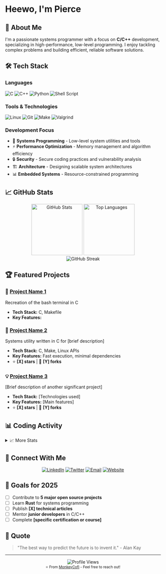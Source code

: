 # Heewo, I'm Pierce

## 🚀 About Me

I'm a passionate systems programmer with a focus on **C/C++** development, specializing in high-performance, low-level programming. I enjoy tackling complex problems and building efficient, reliable software solutions.

## 🛠️ Tech Stack

### Languages
![C](https://img.shields.io/badge/C-00599C?style=for-the-badge&logo=c&logoColor=white)
![C++](https://img.shields.io/badge/C%2B%2B-00599C?style=for-the-badge&logo=c%2B%2B&logoColor=white)
![Python](https://img.shields.io/badge/Python-3776AB?style=for-the-badge&logo=python&logoColor=white)
![Shell Script](https://img.shields.io/badge/Shell_Script-121011?style=for-the-badge&logo=gnu-bash&logoColor=white)

### Tools & Technologies
![Linux](https://img.shields.io/badge/Linux-FCC624?style=for-the-badge&logo=linux&logoColor=black)
![Git](https://img.shields.io/badge/Git-F05032?style=for-the-badge&logo=git&logoColor=white)
![Make](https://img.shields.io/badge/Make-A42E2B?style=for-the-badge&logo=gnu&logoColor=white)
![Valgrind](https://img.shields.io/badge/Valgrind-3776AB?style=for-the-badge&logoColor=white)

### Development Focus
- 🎯 **Systems Programming** - Low-level system utilities and tools
- ⚡ **Performance Optimization** - Memory management and algorithm efficiency
- 🔒 **Security** - Secure coding practices and vulnerability analysis
- 🏗️ **Architecture** - Designing scalable system architectures
- 📊 **Embedded Systems** - Resource-constrained programming

## 📈 GitHub Stats

<div align="center">
  <img src="https://github-readme-stats.vercel.app/api?username=MonkeyCofi&show_icons=true&theme=dark&hide_border=true&count_private=true" alt="GitHub Stats" height="165">
  <img src="https://github-readme-stats.vercel.app/api/top-langs/?username=MonkeyCofi&layout=compact&theme=dark&hide_border=true" alt="Top Languages" height="165">
</div>

<div align="center">
  <img src="https://github-readme-streak-stats.herokuapp.com/?user=MonkeyCofi&theme=dark&hide_border=true" alt="GitHub Streak" />
</div>

## 🏆 Featured Projects

### 🔧 [Project Name 1](https://github.com/MonkeyCofi/minishell)
Recreation of the bash terminal in C
- **Tech Stack:** C, Makefile
- **Key Features:**

### 🚀 [Project Name 2](https://github.com/MonkeyCofi/minirt)
Systems utility written in C for [brief description]
- **Tech Stack:** C, Make, Linux APIs
- **Key Features:** Fast execution, minimal dependencies
- ⭐ **[X] stars** | 🍴 **[Y] forks**

### 💡 [Project Name 3](https://github.com/MonkeyCofi/project3)
[Brief description of another significant project]
- **Tech Stack:** [Technologies used]
- **Key Features:** [Main features]
- ⭐ **[X] stars** | 🍴 **[Y] forks**

## 📊 Coding Activity

<!--START_SECTION:waka-->
<!--END_SECTION:waka-->

<details>
<summary>📈 More Stats</summary>

### 💻 Most Used Languages This Week
```text
C++      8 hrs 15 mins   ████████████░░░░░░░░░   65.2%
C        2 hrs 45 mins   ████░░░░░░░░░░░░░░░░░   21.8%
Shell    1 hr 2 mins     ██░░░░░░░░░░░░░░░░░░░    8.2%
Python   35 mins         █░░░░░░░░░░░░░░░░░░░░    4.6%
Other    2 mins          ░░░░░░░░░░░░░░░░░░░░░    0.2%
```

### 🔥 Streak Stats
- 🔥 Current Streak: **[X] days**
- 📅 Longest Streak: **[Y] days**
- 💻 Total Contributions: **[Z] commits**

</details>

## 🤝 Connect With Me

<div align="center">
  
[![LinkedIn](https://img.shields.io/badge/LinkedIn-0077B5?style=for-the-badge&logo=linkedin&logoColor=white)](https://linkedin.com/in/yourprofile)
[![Twitter](https://img.shields.io/badge/Twitter-1DA1F2?style=for-the-badge&logo=twitter&logoColor=white)](https://twitter.com/yourhandle)
[![Email](https://img.shields.io/badge/Email-D14836?style=for-the-badge&logo=gmail&logoColor=white)](mailto:your.email@example.com)
[![Website](https://img.shields.io/badge/Website-000000?style=for-the-badge&logo=About.me&logoColor=white)](https://yourwebsite.com)

</div>

## 🎯 Goals for 2025

- [ ] Contribute to **5 major open source projects**
- [ ] Learn **Rust** for systems programming
- [ ] Publish **[X] technical articles**
- [ ] Mentor **junior developers** in C/C++
- [ ] Complete **[specific certification or course]**

## 💭 Quote

> "The best way to predict the future is to invent it." - Alan Kay

---

<div align="center">
  <img src="https://komarev.com/ghpvc/?username=MonkeyCofi&color=blue&style=flat-square&label=Profile+Views" alt="Profile Views" />
</div>

<div align="center">
  <sub>⭐ From <a href="https://github.com/MonkeyCofi">MonkeyCofi</a> - Feel free to reach out!</sub>
</div>
<!--
**MonkeyCofi/MonkeyCofi** is a ✨ _special_ ✨ repository because its `README.md` (this file) appears on your GitHub profile.

Here are some ideas to get you started:

- 🔭 I’m currently working on ...
- 🌱 I’m currently learning ...
- 👯 I’m looking to collaborate on ...
- 🤔 I’m looking for help with ...
- 💬 Ask me about ...
- 📫 How to reach me: ...
- 😄 Pronouns: ...
- ⚡ Fun fact: ...
-->
